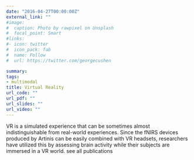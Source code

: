 ```yaml
---
date: "2016-04-27T00:00:00Z"
external_link: ""
#image:
#  caption: Photo by rawpixel on Unsplash
#  focal_point: Smart
#links:
#- icon: twitter
#  icon_pack: fab
#  name: Follow
#  url: https://twitter.com/georgecushen

summary: 
tags:
- multimodal
title: Virtual Reality
url_code: ""
url_pdf: ""
url_slides: ""
url_video: ""
---
```


VR is a simulated experience that can be sometimes almost indistinguishable from real-world experiences. Since the fNIRS devices produced by Artinis can be easily combined with VR headsets, researchers have utilized this by assessing brain activity while their subjects are immersed in a VR world.
see all publications
